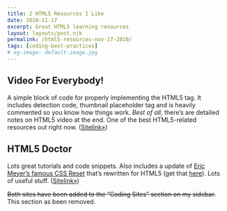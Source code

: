 ```yaml
---
title: 2 HTML5 Resources I Like
date: 2010-11-17
excerpt: Great HTML5 learning resources
layout: layouts/post.njk
permalink: /html5-resources-nov-17-2010/
tags: [coding-best-practices]
# og-image: default-image.jpg
---
```

## Video For Everybody!

A simple block of code for properly implementing the HTML5  tag. It includes detection code, thumbnail placeholder tag and is heavily commented so you know how things work. *Best of all*, there’s are detailed notes on HTML5 video at the end. One of the best HTML5-related resources out right now. ([Sitelink»][1])

 [1]: http://camendesign.com/code/video_for_everybody

## HTML5 Doctor

Lots great tutorials and code snippets. Also includes a update of [Eric Meyer’s famous CSS Reset][2] that’s rewritten for HTML5 (get that [here][3]). Lots of useful stuff. ([Sitelink»][4])

 [2]: http://meyerweb.com/eric/tools/css/reset/
 [3]: http://html5doctor.com/html-5-reset-stylesheet/
 [4]: http://html5doctor.com/

~~Both sites have been added to the “Coding Sites” section on my sidebar.~~ This section as been removed.